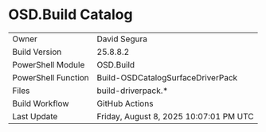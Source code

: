 ﻿# OSD.Build Catalog

| | |
|-|-|
| Owner | David Segura |
| Build Version | 25.8.8.2 |
| PowerShell Module | OSD.Build |
| PowerShell Function | Build-OSDCatalogSurfaceDriverPack |
| Files | build-driverpack.* |
| Build Workflow | GitHub Actions |
| Last Update | Friday, August 8, 2025 10:07:01 PM UTC |
